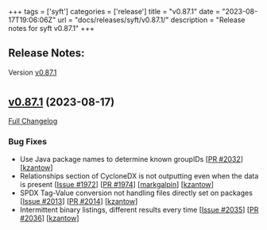 +++
tags = ['syft']
categories = ['release']
title = "v0.87.1"
date = "2023-08-17T19:06:06Z"
url = "docs/releases/syft/v0.87.1/"
description = "Release notes for syft v0.87.1"
+++

## Release Notes:
Version [v0.87.1](https://github.com/anchore/syft/releases/tag/v0.87.1)

# 

## [v0.87.1](https://github.com/anchore/syft/tree/v0.87.1) (2023-08-17)

[Full Changelog](https://github.com/anchore/syft/compare/v0.87.0...v0.87.1)

### Bug Fixes

- Use Java package names to determine known groupIDs [[PR #2032](https://github.com/anchore/syft/pull/2032)] [[kzantow](https://github.com/kzantow)]
- Relationships section of CycloneDX is not outputting even when the data is present [[Issue #1972](https://github.com/anchore/syft/issues/1972)] [[PR #1974](https://github.com/anchore/syft/pull/1974)] [[markgalpin](https://github.com/markgalpin)] [[kzantow](https://github.com/kzantow)]
- SPDX Tag-Value conversion not handling files directly set on packages [[Issue #2013](https://github.com/anchore/syft/issues/2013)] [[PR #2014](https://github.com/anchore/syft/pull/2014)] [[kzantow](https://github.com/kzantow)]
- Intermittent binary listings, different results every time [[Issue #2035](https://github.com/anchore/syft/issues/2035)] [[PR #2036](https://github.com/anchore/syft/pull/2036)] [[kzantow](https://github.com/kzantow)]
